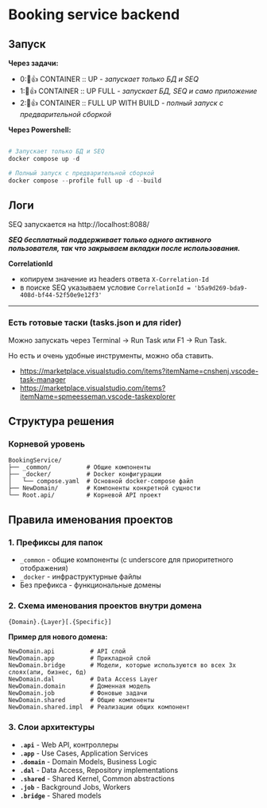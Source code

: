 # Booking service backend

## Запуск

**Через задачи:**
- 0:🐋👍 CONTAINER :: UP *- запускает только БД и SEQ*
- 1:🐋👍 CONTAINER :: UP FULL *- запускает БД, SEQ и само приложение*
- 2:🐋👍 CONTAINER :: FULL UP WITH BUILD *- полный запуск с предварительной сборкой*

**Через Powershell:**
```powershell

# Запускает только БД и SEQ
docker compose up -d

# Полный запуск с предварительной сборкой
docker compose --profile full up -d --build

```

## Логи

SEQ запускается на http://localhost:8088/

***SEQ бесплатный поддерживает только одного активного пользователя, так что закрываем вкладки после использования.***

**CorrelationId**
- копируем значение из headers ответа `X-Correlation-Id`
- в поиске SEQ указываем условие `CorrelationId = 'b5a9d269-bda9-408d-bf44-52f50e9e12f3'`

---
### Есть готовые таски (tasks.json и для rider)

Можно запускать через Terminal -> Run Task или F1 -> Run Task.

Но есть и очень удобные инструменты, можно оба ставить.
- https://marketplace.visualstudio.com/items?itemName=cnshenj.vscode-task-manager
- https://marketplace.visualstudio.com/items?itemName=spmeesseman.vscode-taskexplorer

## Структура решения

### Корневой уровень
```
BookingService/
├── _common/          # Общие компоненты
├── _docker/          # Docker конфигурации
│   └── compose.yaml  # Основной docker-compose файл
├── NewDomain/        # Компоненты конкретной сущности
└── Root.api/         # Корневой API проект
```

## Правила именования проектов

### 1. Префиксы для папок
- `_common` - общие компоненты (с underscore для приоритетного отображения)
- `_docker` - инфраструктурные файлы
- Без префикса - функциональные домены

### 2. Схема именования проектов внутри домена
```
{Domain}.{Layer}[.{Specific}]
```

**Пример для нового домена:**
```
NewDomain.api          # API слой
NewDomain.app          # Прикладной слой
NewDomain.bridge       # Модели, которые используются во всех 3х слоях(апи, бизнес, бд)
NewDomain.dal          # Data Access Layer
NewDomain.domain       # Доменная модель
NewDomain.job          # Фоновые задачи
NewDomain.shared       # Общие компоненты
NewDomain.shared.impl  # Реализации общих компонент
```

### 3. Слои архитектуры
- **`.api`** - Web API, контроллеры
- **`.app`** - Use Cases, Application Services
- **`.domain`** - Domain Models, Business Logic
- **`.dal`** - Data Access, Repository implementations
- **`.shared`** - Shared Kernel, Common abstractions
- **`.job`** - Background Jobs, Workers
- **`.bridge`** - Shared models